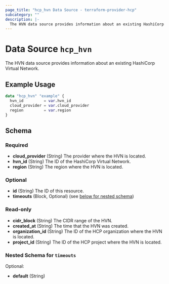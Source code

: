 ```yaml
---
page_title: "hcp_hvn Data Source - terraform-provider-hcp"
subcategory: ""
description: |-
  The HVN data source provides information about an existing HashiCorp Virtual Network.
---
```


# Data Source `hcp_hvn`

The HVN data source provides information about an existing HashiCorp Virtual Network.

## Example Usage

```terraform
data "hcp_hvn" "example" {
  hvn_id         = var.hvn_id
  cloud_provider = var.cloud_provider
  region         = var.region
}
```

## Schema

### Required

- **cloud_provider** (String) The provider where the HVN is located.
- **hvn_id** (String) The ID of the HashiCorp Virtual Network.
- **region** (String) The region where the HVN is located.

### Optional

- **id** (String) The ID of this resource.
- **timeouts** (Block, Optional) (see [below for nested schema](#nestedblock--timeouts))

### Read-only

- **cidr_block** (String) The CIDR range of the HVN.
- **created_at** (String) The time that the HVN was created.
- **organization_id** (String) The ID of the HCP organization where the HVN is located.
- **project_id** (String) The ID of the HCP project where the HVN is located.

<a id="nestedblock--timeouts"></a>
### Nested Schema for `timeouts`

Optional:

- **default** (String)


